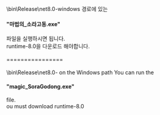 \bin\Release\net8.0-windows 경로에 있는
<h4>"마법의_소라고동.exe"</h4>파일을 실행하시면 됩니다.<br>
runtime-8.0을 다운로드 해야합니다.
<br>
<br>
================
<br>
<br>
\bin\Release\net8.0- on the Windows path
You can run the <h4>"magic_SoraGodong.exe"</h4> file.<br>
ou must download runtime-8.0
